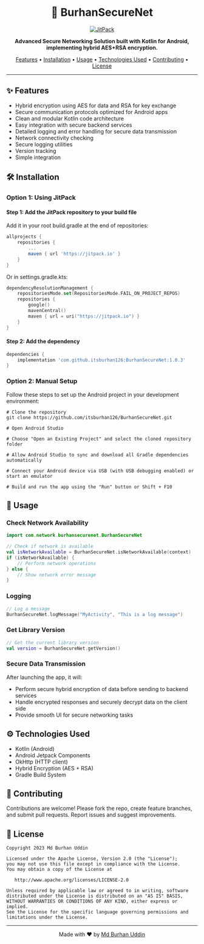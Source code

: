 <h1 align="center">🚀 BurhanSecureNet</h1>

<p align="center">
  <a href="https://jitpack.io/#burhanuddin/BurhanSecureNet"><img src="https://jitpack.io/v/burhanuddin/BurhanSecureNet.svg" alt="JitPack"></a>
</p>

<p align="center">
  <strong>Advanced Secure Networking Solution built with Kotlin for Android, implementing hybrid AES+RSA encryption.</strong>
</p>

<p align="center">
  <a href="#features">Features</a> •
  <a href="#installation">Installation</a> •
  <a href="#usage">Usage</a> •
  <a href="#technologies-used">Technologies Used</a> •
  <a href="#contributing">Contributing</a> •
  <a href="#license">License</a>
</p>

<hr />

<h2 id="features">✨ Features</h2>
<ul>
  <li>Hybrid encryption using AES for data and RSA for key exchange</li>
  <li>Secure communication protocols optimized for Android apps</li>
  <li>Clean and modular Kotlin code architecture</li>
  <li>Easy integration with secure backend services</li>
  <li>Detailed logging and error handling for secure data transmission</li>
  <li>Network connectivity checking</li>
  <li>Secure logging utilities</li>
  <li>Version tracking</li>
  <li>Simple integration</li>
</ul>

<h2 id="installation">🛠️ Installation</h2>

<h3>Option 1: Using JitPack</h3>

<h4>Step 1: Add the JitPack repository to your build file</h4>

<p>Add it in your root build.gradle at the end of repositories:</p>

```gradle
allprojects {
    repositories {
        ...
        maven { url 'https://jitpack.io' }
    }
}
```

<p>Or in settings.gradle.kts:</p>

```kotlin
dependencyResolutionManagement {
    repositoriesMode.set(RepositoriesMode.FAIL_ON_PROJECT_REPOS)
    repositories {
        google()
        mavenCentral()
        maven { url = uri("https://jitpack.io") }
    }
}
```

<h4>Step 2: Add the dependency</h4>

```gradle
dependencies {
    implementation 'com.github.itsburhan126:BurhanSecureNet:1.0.3'
}
```

<h3>Option 2: Manual Setup</h3>
<p>Follow these steps to set up the Android project in your development environment:</p>

```
# Clone the repository
git clone https://github.com/itsburhan126/BurhanSecureNet.git

# Open Android Studio

# Choose "Open an Existing Project" and select the cloned repository folder

# Allow Android Studio to sync and download all Gradle dependencies automatically

# Connect your Android device via USB (with USB debugging enabled) or start an emulator

# Build and run the app using the "Run" button or Shift + F10
```

<h2 id="usage">🎯 Usage</h2>

<h3>Check Network Availability</h3>

```kotlin
import com.network.burhansecurenet.BurhanSecureNet

// Check if network is available
val isNetworkAvailable = BurhanSecureNet.isNetworkAvailable(context)
if (isNetworkAvailable) {
    // Perform network operations
} else {
    // Show network error message
}
```

<h3>Logging</h3>

```kotlin
// Log a message
BurhanSecureNet.logMessage("MyActivity", "This is a log message")
```

<h3>Get Library Version</h3>

```kotlin
// Get the current library version
val version = BurhanSecureNet.getVersion()
```

<h3>Secure Data Transmission</h3>
<p>After launching the app, it will:</p>
<ul>
  <li>Perform secure hybrid encryption of data before sending to backend services</li>
  <li>Handle encrypted responses and securely decrypt data on the client side</li>
  <li>Provide smooth UI for secure networking tasks</li>
</ul>

<h2 id="technologies-used">⚙️ Technologies Used</h2>
<ul>
  <li>Kotlin (Android)</li>
  <li>Android Jetpack Components</li>
  <li>OkHttp (HTTP client)</li>
  <li>Hybrid Encryption (AES + RSA)</li>
  <li>Gradle Build System</li>
</ul>

<h2 id="contributing">🤝 Contributing</h2>
<p>Contributions are welcome! Please fork the repo, create feature branches, and submit pull requests. Report issues and suggest improvements.</p>

<h2 id="license">📄 License</h2>

```
Copyright 2023 Md Burhan Uddin

Licensed under the Apache License, Version 2.0 (the "License");
you may not use this file except in compliance with the License.
You may obtain a copy of the License at

   http://www.apache.org/licenses/LICENSE-2.0

Unless required by applicable law or agreed to in writing, software
distributed under the License is distributed on an "AS IS" BASIS,
WITHOUT WARRANTIES OR CONDITIONS OF ANY KIND, either express or implied.
See the License for the specific language governing permissions and
limitations under the License.
```

<hr />

<p align="center">
  Made with ❤️ by <a href="https://github.com/itsburhan126">Md Burhan Uddin</a>
</p>

